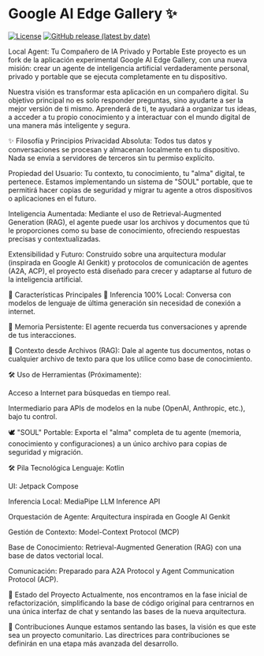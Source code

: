 # Google AI Edge Gallery ✨

[![License](https://img.shields.io/badge/License-Apache%202.0-blue.svg)](LICENSE)
[![GitHub release (latest by date)](https://img.shields.io/github/v/release/google-ai-edge/gallery)](https://github.com/google-ai-edge/gallery/releases)

Local Agent: Tu Compañero de IA Privado y Portable
Este proyecto es un fork de la aplicación experimental Google AI Edge Gallery, con una nueva misión: crear un agente de inteligencia artificial verdaderamente personal, privado y portable que se ejecuta completamente en tu dispositivo.

Nuestra visión es transformar esta aplicación en un compañero digital. Su objetivo principal no es solo responder preguntas, sino ayudarte a ser la mejor versión de ti mismo. Aprenderá de ti, te ayudará a organizar tus ideas, a acceder a tu propio conocimiento y a interactuar con el mundo digital de una manera más inteligente y segura.

✨ Filosofía y Principios
Privacidad Absoluta: Todos tus datos y conversaciones se procesan y almacenan localmente en tu dispositivo. Nada se envía a servidores de terceros sin tu permiso explícito.

Propiedad del Usuario: Tu contexto, tu conocimiento, tu "alma" digital, te pertenece. Estamos implementando un sistema de "SOUL" portable, que te permitirá hacer copias de seguridad y migrar tu agente a otros dispositivos o aplicaciones en el futuro.

Inteligencia Aumentada: Mediante el uso de Retrieval-Augmented Generation (RAG), el agente puede usar los archivos y documentos que tú le proporciones como su base de conocimiento, ofreciendo respuestas precisas y contextualizadas.

Extensibilidad y Futuro: Construido sobre una arquitectura modular (inspirada en Google AI Genkit) y protocolos de comunicación de agentes (A2A, ACP), el proyecto está diseñado para crecer y adaptarse al futuro de la inteligencia artificial.

🚀 Características Principales
🤖 Inferencia 100% Local: Conversa con modelos de lenguaje de última generación sin necesidad de conexión a internet.

🧠 Memoria Persistente: El agente recuerda tus conversaciones y aprende de tus interacciones.

📄 Contexto desde Archivos (RAG): Dale al agente tus documentos, notas o cualquier archivo de texto para que los utilice como base de conocimiento.

🛠️ Uso de Herramientas (Próximamente):

Acceso a Internet para búsquedas en tiempo real.

Intermediario para APIs de modelos en la nube (OpenAI, Anthropic, etc.), bajo tu control.

🕊️ "SOUL" Portable: Exporta el "alma" completa de tu agente (memoria, conocimiento y configuraciones) a un único archivo para copias de seguridad y migración.

🛠️ Pila Tecnológica
Lenguaje: Kotlin

UI: Jetpack Compose

Inferencia Local: MediaPipe LLM Inference API

Orquestación de Agente: Arquitectura inspirada en Google AI Genkit

Gestión de Contexto: Model-Context Protocol (MCP)

Base de Conocimiento: Retrieval-Augmented Generation (RAG) con una base de datos vectorial local.

Comunicación: Preparado para A2A Protocol y Agent Communication Protocol (ACP).

🏁 Estado del Proyecto
Actualmente, nos encontramos en la fase inicial de refactorización, simplificando la base de código original para centrarnos en una única interfaz de chat y sentando las bases de la nueva arquitectura.

🤝 Contribuciones
Aunque estamos sentando las bases, la visión es que este sea un proyecto comunitario. Las directrices para contribuciones se definirán en una etapa más avanzada del desarrollo.